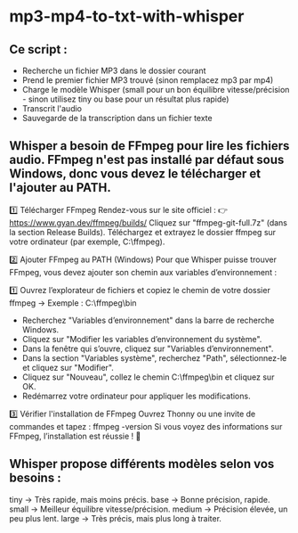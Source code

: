 # mp3-mp4-to-txt-with-whisper

## Ce script :
- Recherche un fichier MP3 dans le dossier courant
- Prend le premier fichier MP3 trouvé (sinon remplacez mp3 par mp4)
- Charge le modèle Whisper (small pour un bon équilibre vitesse/précision - sinon utilisez tiny ou base pour un résultat plus rapide)
- Transcrit l'audio
- Sauvegarde de la transcription dans un fichier texte

## Whisper a besoin de FFmpeg pour lire les fichiers audio. FFmpeg n'est pas installé par défaut sous Windows, donc vous devez le télécharger et l'ajouter au PATH.

1️⃣ Télécharger FFmpeg
Rendez-vous sur le site officiel :
👉 https://www.gyan.dev/ffmpeg/builds/
Cliquez sur "ffmpeg-git-full.7z" (dans la section Release Builds).
Téléchargez et extrayez le dossier ffmpeg sur votre ordinateur (par exemple, C:\ffmpeg).

2️⃣ Ajouter FFmpeg au PATH (Windows)
Pour que Whisper puisse trouver FFmpeg, vous devez ajouter son chemin aux variables d’environnement :

1️⃣ Ouvrez l’explorateur de fichiers et copiez le chemin de votre dossier ffmpeg
→ Exemple : C:\ffmpeg\bin
- Recherchez "Variables d’environnement" dans la barre de recherche Windows.
- Cliquez sur "Modifier les variables d’environnement du système".
- Dans la fenêtre qui s’ouvre, cliquez sur "Variables d’environnement".
- Dans la section "Variables système", recherchez "Path", sélectionnez-le et cliquez sur "Modifier".
- Cliquez sur "Nouveau", collez le chemin C:\ffmpeg\bin et cliquez sur OK.
- Redémarrez votre ordinateur pour appliquer les modifications.

3️⃣ Vérifier l'installation de FFmpeg
Ouvrez Thonny ou une invite de commandes et tapez :
ffmpeg -version
Si vous voyez des informations sur FFmpeg, l’installation est réussie ! 🎉

## Whisper propose différents modèles selon vos besoins :

tiny → Très rapide, mais moins précis.
base → Bonne précision, rapide.
small → Meilleur équilibre vitesse/précision.
medium → Précision élevée, un peu plus lent.
large → Très précis, mais plus long à traiter.
